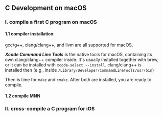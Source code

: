 ## C Development on macOS

### I. compile a first C program on macOS

#### 1.1 compiler installation
gcc/g++, clang/clang++, and llvm are all supported for macOS.

***Xcode Command Line Tools*** is the native tools for macOS, containing its own clang/clang++ compiler inside. It's usually installed together with brew, or it can be installed with `xcode-select --install`. clang/clang++ is installed then (e.g., inside `/Library/Developer/CommandLineTools/usr/bin`)

Then is time for `make` and `cmake`. After both are installed, you are ready to compile.

#### 1.2 compile MNN



### II. cross-compile a C program for iOS
